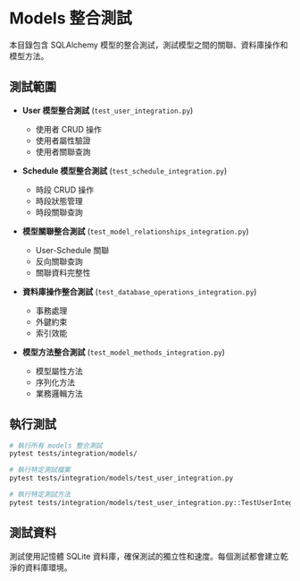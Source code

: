 # Models 整合測試

本目錄包含 SQLAlchemy 模型的整合測試，測試模型之間的關聯、資料庫操作和模型方法。

## 測試範圍

- **User 模型整合測試** (`test_user_integration.py`)

  - 使用者 CRUD 操作
  - 使用者屬性驗證
  - 使用者關聯查詢

- **Schedule 模型整合測試** (`test_schedule_integration.py`)

  - 時段 CRUD 操作
  - 時段狀態管理
  - 時段關聯查詢

- **模型關聯整合測試** (`test_model_relationships_integration.py`)

  - User-Schedule 關聯
  - 反向關聯查詢
  - 關聯資料完整性

- **資料庫操作整合測試** (`test_database_operations_integration.py`)

  - 事務處理
  - 外鍵約束
  - 索引效能

- **模型方法整合測試** (`test_model_methods_integration.py`)
  - 模型屬性方法
  - 序列化方法
  - 業務邏輯方法

## 執行測試

```bash
# 執行所有 models 整合測試
pytest tests/integration/models/

# 執行特定測試檔案
pytest tests/integration/models/test_user_integration.py

# 執行特定測試方法
pytest tests/integration/models/test_user_integration.py::TestUserIntegration::test_user_crud_operations
```

## 測試資料

測試使用記憶體 SQLite 資料庫，確保測試的獨立性和速度。每個測試都會建立乾淨的資料庫環境。
